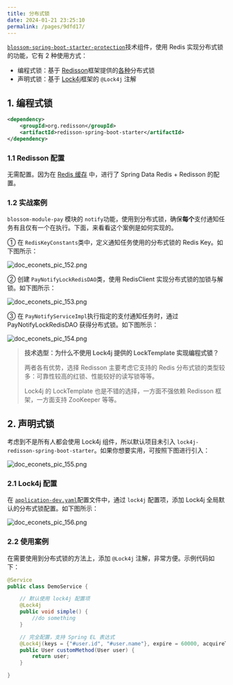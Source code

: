 ```yaml
---
title: 分布式锁
date: 2024-01-21 23:25:10
permalink: /pages/9dfd17/
---
```


[`blossom-spring-boot-starter-protection`](https://github.com/EcoNetsTech/econets-vue/tree/master/blossom-framework/blossom-spring-boot-starter-protection/)技术组件，使用 Redis 实现分布式锁的功能，它有 2 种使用方式：

- 编程式锁：基于 [Redisson](https://github.com/redisson/redisson)框架提供的[各种](https://github.com/redisson/redisson/wiki/8.-分布式锁和同步器)分布式锁
- 声明式锁：基于 [Lock4j](https://github.com/baomidou/lock4j)框架的 `@Lock4j` 注解

## 1. 编程式锁

```xml
<dependency>
    <groupId>org.redisson</groupId>
    <artifactId>redisson-spring-boot-starter</artifactId>
</dependency>
```

### 1.1 Redisson 配置

无需配置。因为在 [Redis 缓存](https://doc.econets.cn/pages/328f31) 中，进行了 Spring Data Redis + Redisson 的配置。

### 1.2 实战案例

`blossom-module-pay` 模块的 `notify`功能，使用到分布式锁，确保**每个**支付通知任务有且仅有一个在执行。下面，来看看这个案例是如何实现的。

① 在 `RedisKeyConstants`类中，定义通知任务使用的分布式锁的 Redis Key。如下图所示：

![doc_econets_pic_152.png](https://oss.ximu233.com/econets-vue/doc_econets_pic_152.png)

② 创建 `PayNotifyLockRedisDAO`类，使用 RedisClient 实现分布式锁的加锁与解锁。如下图所示：

![doc_econets_pic_153.png](https://oss.ximu233.com/econets-vue/doc_econets_pic_153.png)

③ 在 `PayNotifyServiceImpl`执行指定的支付通知任务时，通过 PayNotifyLockRedisDAO 获得分布式锁。如下图所示：

![doc_econets_pic_154.png](https://oss.ximu233.com/econets-vue/doc_econets_pic_154.png)

> **技术选型：为什么不使用 Lock4j 提供的 LockTemplate 实现编程式锁？**
>
> 两者各有优势，选择 Redisson 主要考虑它支持的 Redis 分布式锁的类型较多：可靠性较高的红锁、性能较好的读写锁等等。
>
> Lock4j 的 LockTemplate 也是不错的选择，一方面不强依赖 Redisson 框架，一方面支持 ZooKeeper 等等。

## 2. 声明式锁

考虑到不是所有人都会使用 Lock4j 组件，所以默认项目未引入 `lock4j-redisson-spring-boot-starter`。如果你想要实用，可按照下图进行引入：

![doc_econets_pic_155.png](https://oss.ximu233.com/econets-vue/doc_econets_pic_155.png)

### 2.1 Lock4j 配置

在 [`application-dev.yaml`](https://github.com/EcoNetsTech/econets-vue/blob/master/blossom-server/src/main/resources/application-dev.yml)配置文件中，通过 `lock4j` 配置项，添加 Lock4j 全局默认的分布式锁配置。如下图所示：

![doc_econets_pic_156.png](https://oss.ximu233.com/econets-vue/doc_econets_pic_156.png)

### 2.2 使用案例

在需要使用到分布式锁的方法上，添加 `@Lock4j` 注解，非常方便。示例代码如下：

```java
@Service
public class DemoService {

    // 默认使用 lock4j 配置项
    @Lock4j
    public void simple() {
        //do something
    }

    // 完全配置，支持 Spring EL 表达式
    @Lock4j(keys = {"#user.id", "#user.name"}, expire = 60000, acquireTimeout = 1000)
    public User customMethod(User user) {
        return user;
    }

}
```
